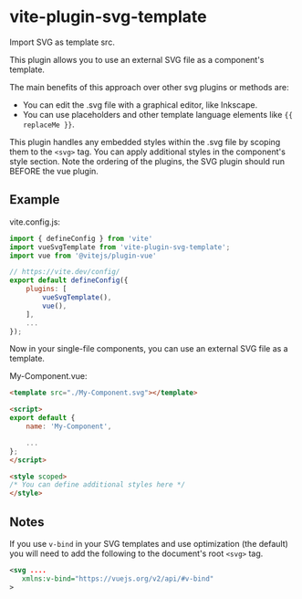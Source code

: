# vite-plugin-svg-template
Import SVG as template src.

This plugin allows you to use an external SVG file as a component's template.

The main benefits of this approach over other svg plugins or methods are:

 - You can edit the .svg file with a graphical editor, like Inkscape.
 - You can use placeholders and other template language elements like `{{ replaceMe }}`.

This plugin handles any embedded styles within the .svg file by scoping them to the `<svg>` tag. You can apply additional styles in the component's style section. Note the ordering of the plugins, the SVG plugin should run BEFORE the vue plugin.

## Example

vite.config.js:
```javascript
import { defineConfig } from 'vite'
import vueSvgTemplate from 'vite-plugin-svg-template';
import vue from '@vitejs/plugin-vue'

// https://vite.dev/config/
export default defineConfig({
    plugins: [
        vueSvgTemplate(),
        vue(),
    ],
    ...
});
```

Now in your single-file components, you can use an external SVG file as a template.

My-Component.vue:
```html
<template src="./My-Component.svg"></template>

<script>
export default {
    name: 'My-Component',

    ...
};
</script>

<style scoped>
/* You can define additional styles here */
</style>
```

## Notes

If you use `v-bind` in your SVG templates and use optimization (the default) you will need to add the following to the document's root `<svg>` tag.

```xml
<svg ....
   xmlns:v-bind="https://vuejs.org/v2/api/#v-bind"
>
```
